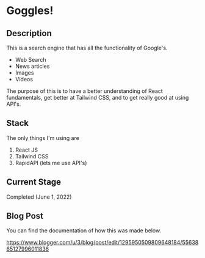 # Goggles!
## Description
This is a search engine that has all the functionality of Google's.
- Web Search
- News articles
- Images
- Videos

The purpose of this is to have a better understanding of React fundamentals, get better at Tailwind CSS, and to get really good at using API's.

## Stack
The only things I'm using are
1. React JS
2. Tailwind CSS
3. RapidAPI (lets me use API's)

## Current Stage
Completed (June 1, 2022)

## Blog Post
You can find the documentation of how this was made below.

https://www.blogger.com/u/3/blog/post/edit/1295950509809648184/5563865127996011836
